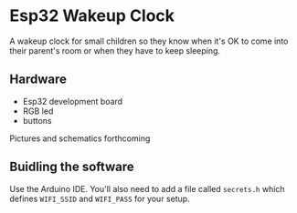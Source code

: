 # Esp32 Wakeup Clock

A wakeup clock for small children so they know when it's OK to come into their parent's room or when they have to keep sleeping.

## Hardware

* Esp32 development board
* RGB led
* buttons

Pictures and schematics forthcoming

## Buidling the software

Use the Arduino IDE.  You'll also need to add a file called `secrets.h` which defines `WIFI_SSID` and `WIFI_PASS` for your setup.
